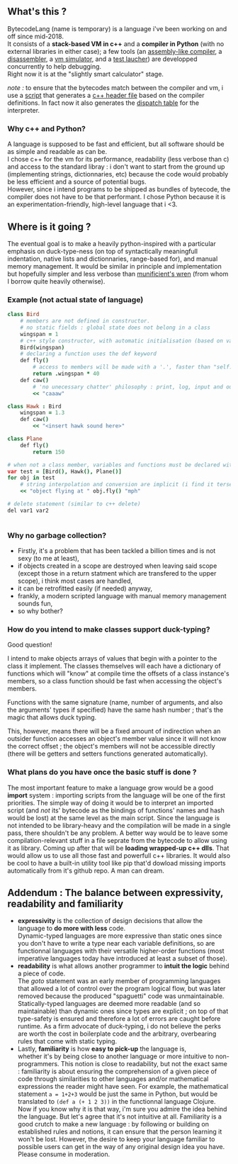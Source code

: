 ## What's this ?
BytecodeLang (name is temporary) is a language i've been working on and off since mid-2018.  
It consists of a **stack-based VM in c++** and a **compiler in Python** (with no external libraries in either case); a few tools (an [assembly-like compiler](https://github.com/Lcbx/BytecodeLang/blob/master/compiler/assembly_compiler.py), a [disassembler](https://github.com/Lcbx/BytecodeLang/blob/master/compiler/disassembler.py), a [vm simulator](https://github.com/Lcbx/BytecodeLang/blob/master/compiler/vm_simulator.py), and a [test laucher](https://github.com/Lcbx/BytecodeLang/blob/master/LaunchTests.py)) are developped concurrently to help debugging.  
Right now it is at the "slightly smart calculator" stage.

*note :*  to ensure that the bytecodes match between the compiler and vm, i use a [script](https://github.com/Lcbx/BytecodeLang/blob/master/compiler/opcodes.py) that generates a [c++ header file](https://github.com/Lcbx/BytecodeLang/blob/master/vm/opcodes.h) based on the compiler definitions. In fact now it also generates the [dispatch table](https://github.com/Lcbx/BytecodeLang/blob/master/vm/core.cpp) for the interpreter.

### Why c++ and Python?
A language is supposed to be fast and efficient, but all software should be as simple and readable as can be.  
I chose c++ for the vm for its performance, readability (less verbose than c) and access to the standard libray : i don't want to start from the ground up (implementing strings, dictionnaries, etc) because the code would probably be less efficient and a source of potential bugs.  
However, since i intend programs to be shipped as bundles of bytecode, the compiler does not have to be that performant. I chose Python because it is an experimentation-friendly, high-level language that i <3.

## Where is it going ?
The eventual goal is to make a heavily python-inspired with a particular emphasis on duck-type-ness (on top of syntactically meaningfull indentation, native lists and dictionnaries, range-based for), and manual memory management. It would be similar in principle and implementation but hopefully simpler and less verbose than [munificient's wren](https://github.com/wren-lang/wren) (from whom I borrow quite heavily otherwise).

 ### Example (not actual state of language)
``` CoffeeScript
class Bird 
    # members are not defined in constructor.
    # no static fields : global state does not belong in a class
    wingspan = 1
    # c++ style constructor, with automatic initialisation (based on variable name) 
    Bird(wingspan)
    # declaring a function uses the def keyword
    def fly()
        # access to members will be made with a '.', faster than "self." and still readable
        return .wingspan * 40
    def caw()
        # 'no unecessary chatter' philosophy : print, log, input and output use << and >> (print by default)
        << "caaaw"

class Hawk : Bird
    wingspan = 1.3
    def caw()
        << "<insert hawk sound here>"

class Plane
    def fly()
        return 150

# when not a class member, variables and functions must be declared with "var" and "def" 
var test = [Bird(), Hawk(), Plane()]
for obj in test
    # string interpolation and conversion are implicit (i find it terse and expresive)
    << "object flying at " obj.fly() "mph"

# delete statement (similar to c++ delete)
del var1 var2
	
```

### Why no garbage collection?
* Firstly, it's a problem that has been tackled a billion times and is not sexy (to me at least),
* if objects created in a scope are destroyed when leaving said scope (except those in a return statment which are transfered to the upper scope), i think most cases are handled,
* it can be retrofitted easily (if needed) anyway,
* frankly, a modern scripted language with manual memory management sounds fun,
* so why bother?

### How do you intend to make classes support duck-typing?
Good question!

I intend to make objects arrays of values that begin with a pointer to the class it implement. The classes themselves will each have a dictionary of functions which will "know" at compile time the offsets of a class instance's members, so a class function should be fast when accessing the object's members.

Functions with the same signature (name, number of arguments, and also the arguments' types if specified) have the same hash number ; that's the magic that allows duck typing.

This, however, means there will be a fixed amount of indirection when an outsider function accesses an object's member value since it will not know the correct offset ; the object's members will not be accessible directly (there will be getters and setters functions generated automatically).

### What plans do you have once the basic stuff is done ?
The most important feature to make a language grow would be a good  **import** system : importing scripts from the language will be one of the first priorities. The simple way of doing it would be to interpret an imported script (and *not* its' bytecode as the bindings of functions' names and hash would be lost) at the same level as the main script. Since the language is not intended to be library-heavy and the compilation will be made in a single pass, there shouldn't be any problem. A better way would be to leave some compilation-relevant stuff in a file seprate from the bytecode to allow using it as library.
Coming up after that will be **loading wrapped-up c++ dlls**.
That would allow us to use all those fast and powerfull c++ libraries. It would also be cool to have a built-in utility tool like pip that'd dowload missing imports automatically from it's github repo. A man can dream.

## Addendum : The balance between expressivity, readability and familiarity
* **expressivity** is the collection of design decisions that allow the language to **do more with less** code.  
Dynamic-typed languages are more expressive than static ones since you don't have to write a type near each variable definitions, so are functionnal languages with their versatile higher-order functions (most imperative languages today have introduced at least a subset of those).
* **readability** is what allows another programmer to **intuit the logic** behind a piece of code.  
The _goto_ statement was an early member of programming languages that allowed a lot of control over the program logical flow, but was later removed because the produced "spaguetti" code was unmaintainable. Statically-typed languages are deemed more readable (and so maintainable) than dynamic ones since types are explicit ; on top of that type-safety is ensured and therefore a lot of errors are caught before runtime. As a firm advocate of duck-typing, i do not believe the perks are worth the cost in boilerplate code and the arbitrary, overbearing rules that come with static typing.
* Lastly, **familiarity** is how **easy to pick-up** the language is,  
whether it's by being close to another language or more intuitive to non-programmers. This notion is close to readability, but not the exact same : familiarity is about ensuring the comprehension of a given piece of code through similarities to other languages and/or mathematical expressions the reader might have seen.
For example, the mathematical statement `a = 1+2+3` would be just the same in Python, but would be translated to `(def a (+ 1 2 3))` in the functionnal language Clojure. Now if you know why it is that way, i'm sure you admire the idea behind the language. But let's agree that it's not intuitive at all. Familiarity is a good crutch to make a new language : by following or building on established rules and notions, it can ensure that the person learning it won't be lost. However, the desire to keep your language familiar to possible users can get in the way of any original design idea you have. Please consume in moderation.
 
